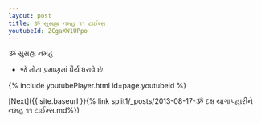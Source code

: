 ```yaml
---
layout: post
title: ૐ સુસહ્ય નમહ ૧૧ ટાઈમ્સ
youtubeId: ZCgaXW1UPpo
---
```

 
 
 ૐ સુસહ્ય નમહ  
 
 -  જે મોટા પ્રમાણમાં ધૈર્ય ધરાવે છે 
 
  
 
  
 
 
 
 
 
 


{% include youtubePlayer.html id=page.youtubeId %}
 
[Next]({{ site.baseurl }}{% link  split1/_posts/2013-08-17-ૐ દક્ષ યાગાપહારીને નમહ ૧૧ ટાઈમ્સ.md%})
 
